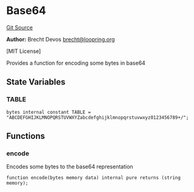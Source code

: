 # Base64
[Git Source](https://github.com/alchemix-finance/alchemix-v2-dao/blob/ede6fa522daa0fff2c20e5420d5e76d74abb70c3/src/libraries/Base64.sol)

**Author:**
Brecht Devos <brecht@loopring.org>

[MIT License]

Provides a function for encoding some bytes in base64


## State Variables
### TABLE

```solidity
bytes internal constant TABLE = "ABCDEFGHIJKLMNOPQRSTUVWXYZabcdefghijklmnopqrstuvwxyz0123456789+/";
```


## Functions
### encode

Encodes some bytes to the base64 representation


```solidity
function encode(bytes memory data) internal pure returns (string memory);
```

